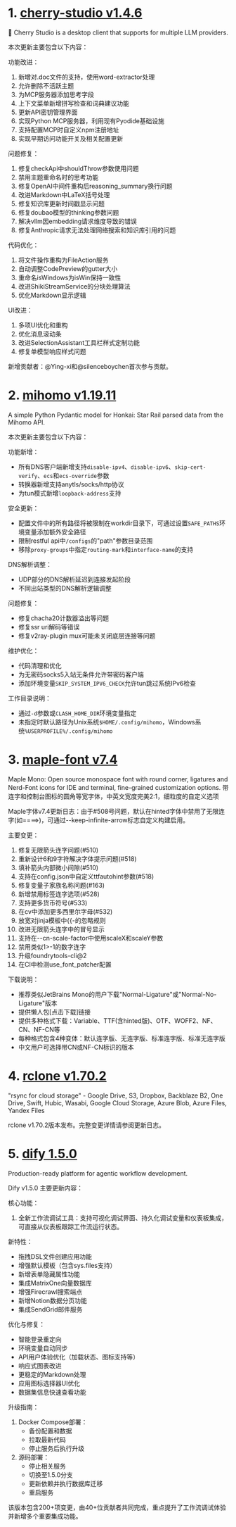 
# 1. [cherry-studio v1.4.6](https://github.com/CherryHQ/cherry-studio/releases/tag/v1.4.6)  
🍒 Cherry Studio is a desktop client that supports for multiple LLM providers.

本次更新主要包含以下内容：

功能改进：
1. 新增对.doc文件的支持，使用word-extractor处理
2. 允许删除不活跃主题
3. 为MCP服务器添加思考字段
4. 上下文菜单新增拼写检查和词典建议功能
5. 更新API密钥管理界面
6. 实现Python MCP服务器，利用现有Pyodide基础设施
7. 支持配置MCP时自定义npm注册地址
8. 实现早期访问功能开关及相关配置更新

问题修复：
1. 修复checkApi中shouldThrow参数使用问题
2. 禁用主题重命名时的思考功能
3. 修复OpenAI中间件重构后reasoning_summary换行问题
4. 改进Markdown中LaTeX括号处理
5. 修复知识库更新时间戳显示问题
6. 修复doubao模型的thinking参数问题
7. 解决vllm因embedding请求维度导致的错误
8. 修复Anthropic请求无法处理网络搜索和知识库引用的问题

代码优化：
1. 将文件操作重构为FileAction服务
2. 自动调整CodePreview的gutter大小
3. 重命名isWindows为isWin保持一致性
4. 改进ShikiStreamService的分块处理算法
5. 优化Markdown显示逻辑

UI改进：
1. 多项UI优化和重构
2. 优化消息滚动条
3. 改进SelectionAssistant工具栏样式定制功能
4. 修复单模型响应样式问题

新增贡献者：@Ying-xi和@silenceboychen首次参与贡献。

# 2. [mihomo v1.19.11](https://github.com/MetaCubeX/mihomo/releases/tag/v1.19.11)  
A simple Python Pydantic model for Honkai: Star Rail parsed data from the Mihomo API.

本次更新主要包含以下内容：

功能新增：
- 所有DNS客户端新增支持`disable-ipv4`、`disable-ipv6`、`skip-cert-verify`、`ecs`和`ecs-override`参数
- 转换器新增支持anytls/socks/http协议
- 为tun模式新增`loopback-address`支持

安全更新：
- 配置文件中的所有路径将被限制在workdir目录下，可通过设置`SAFE_PATHS`环境变量添加额外安全路径
- 限制restful api中`/configs`的"path"参数目录范围
- 移除`proxy-groups`中指定`routing-mark`和`interface-name`的支持

DNS解析调整：
- UDP部分的DNS解析延迟到连接发起阶段
- 不同出站类型的DNS解析逻辑调整

问题修复：
- 修复chacha20计数器溢出等问题
- 修复ssr uri解码等错误
- 修复v2ray-plugin mux可能未关闭底层连接等问题

维护优化：
- 代码清理和优化
- 为无密码socks5入站无条件允许带密码客户端
- 添加环境变量`SKIP_SYSTEM_IPV6_CHECK`允许tun跳过系统IPv6检查

工作目录说明：
- 通过`-d`参数或`CLASH_HOME_DIR`环境变量指定
- 未指定时默认路径为Unix系统`$HOME/.config/mihomo`，Windows系统`%USERPROFILE%/.config/mihomo`

# 3. [maple-font v7.4](https://github.com/subframe7536/maple-font/releases/tag/v7.4)  
Maple Mono: Open source monospace font with round corner, ligatures and Nerd-Font icons for IDE and terminal, fine-grained customization options. 带连字和控制台图标的圆角等宽字体，中英文宽度完美2:1，细粒度的自定义选项

Maple字体v7.4更新日志：由于#508号问题，默认在hinted字体中禁用了无限连字(如====>)，可通过--keep-infinite-arrow标志自定义构建启用。

主要变更：
1. 修复无限箭头连字问题(#510)
2. 重新设计6和9字符解决字体提示问题(#518)
3. 填补箭头内部微小间隙(#510)
4. 支持在config.json中自定义ttfautohint参数(#518)
5. 修复变量子家族名称问题(#163)
6. 新增禁用标签连字选项(#528)
7. 支持更多货币符号(#533)
8. 在cv中添加更多西里尔字母(#532)
9. 放宽对jinja模板中{{-的忽略规则
10. 改进无限箭头连字中的冒号显示
11. 支持在--cn-scale-factor中使用scaleX和scaleY参数
12. 禁用类似1>-1的数字连字
13. 升级foundrytools-cli@2
14. 在CI中检测use_font_patcher配置

下载说明：
- 推荐类似JetBrains Mono的用户下载"Normal-Ligature"或"Normal-No-Ligature"版本
- 提供懒人包[点击下载]链接
- 提供多种格式下载：Variable、TTF(含hinted版)、OTF、WOFF2、NF、CN、NF-CN等
- 每种格式包含4种变体：默认连字版、无连字版、标准连字版、标准无连字版
- 中文用户可选择带CN或NF-CN标识的版本

# 4. [rclone v1.70.2](https://github.com/rclone/rclone/releases/tag/v1.70.2)  
"rsync for cloud storage" - Google Drive, S3, Dropbox, Backblaze B2, One Drive, Swift, Hubic, Wasabi, Google Cloud Storage, Azure Blob, Azure Files, Yandex Files

rclone v1.70.2版本发布。完整变更详情请参阅更新日志。

# 5. [dify 1.5.0](https://github.com/langgenius/dify/releases/tag/1.5.0)  
Production-ready platform for agentic workflow development.

Dify v1.5.0 主要更新内容：

核心功能：
1. 全新工作流调试工具：支持可视化调试界面、持久化调试变量和仪表板集成，可直接从仪表板跟踪工作流运行状态。

新特性：
- 拖拽DSL文件创建应用功能
- 增强默认模板（包含sys.files支持）
- 新增表单隐藏属性功能
- 集成MatrixOne向量数据库
- 增强Firecrawl搜索端点
- 新增Notion数据分页功能
- 集成SendGrid邮件服务

优化与修复：
- 智能登录重定向
- 环境变量自动同步
- API用户体验优化（加载状态、图标支持等）
- 响应式图表改进
- 更稳定的Markdown处理
- 应用图标选择器UI优化
- 数据集信息快速查看功能

升级指南：
1. Docker Compose部署：
   - 备份配置和数据
   - 拉取最新代码
   - 停止服务后执行升级
2. 源码部署：
   - 停止相关服务
   - 切换至1.5.0分支
   - 更新依赖并执行数据库迁移
   - 重启服务

该版本包含200+项变更，由40+位贡献者共同完成，重点提升了工作流调试体验并新增多个重要集成功能。

